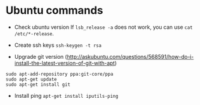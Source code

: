 # Ubuntu commands

* Check ubuntu version
  If `lsb_release -a` does not work, you can use `cat /etc/*-release`.

* Create ssh keys
  `ssh-keygen -t rsa`

* Upgrade git version (http://askubuntu.com/questions/568591/how-do-i-install-the-latest-version-of-git-with-apt)

```
sudo apt-add-repository ppa:git-core/ppa
sudo apt-get update
sudo apt-get install git
```

* Install ping
`apt-get install iputils-ping`
